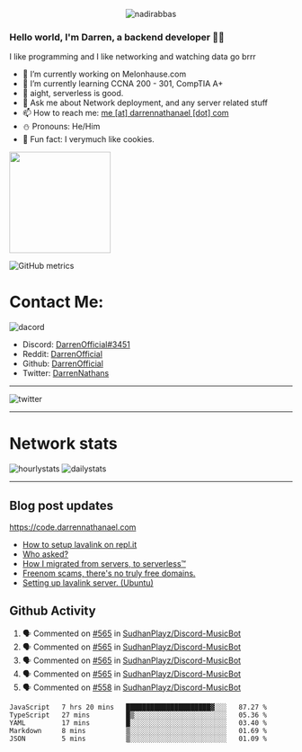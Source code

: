 <p align="center"> <img src="https://komarev.com/ghpvc/?username=DarrenOfficial&label=Profile%20views&color=0e75b6&style=flat" alt="nadirabbas" /> </p>

### Hello world, I'm Darren, a backend developer 👨‍💻
I like programming and I like networking and watching data go brrr



- 🔭 I’m currently working on Melonhause.com 
- 🌴 I’m currently learning CCNA 200 - 301, CompTIA A+ 
- 🚀 aight, serverless is good.
- 💬 Ask me about Network deployment, and any server related stuff 
- 📫 How to reach me: [me [at] darrennathanael [dot] com](mailto:me@darrennathanael.com) 
- ⛄️ Pronouns: He/Him 
- 🍪 Fun fact: I verymuch like cookies. 



<img float="center" height="180em" src="https://github-readme-stats.vercel.app/api?hide_border=true&username=DarrenOfficial&show_icons=true&count_private=true&bg_color=00000000&title_color=7F7F7F&icon_color=7F7F7F&text_color=7F7F7F" />


![GitHub metrics](https://metrics.lecoq.io/DarrenOfficial)  


# Contact Me:

![dacord](https://discord.c99.nl/widget/theme-4/508296903960821771.png)

- Discord: [DarrenOfficial#3451](https://discord.com/users/508296903960821771)
- Reddit: [DarrenOfficial](https://reddit.com/u/DarrenOfficiallol)
- Github: [DarrenOfficial](https://github.com/DarrenOfficial)
- Twitter: [DarrenNathans](https://twitter.com/DarrenNathans)


---

<img alt="twitter" src="https://github-readme-twitter.gazf.vercel.app/api?id=DarrenNathans&layout=wide" />


---


# Network stats


<img src="https://files.darrennathanael.com/stats/network-log-hourly.png" alt="hourlystats" class="center">


<img src="https://files.darrennathanael.com/stats/network-log-day.png" alt="dailystats" class="center">

---
## Blog post updates
https://code.darrennathanael.com
<!-- BLOG-POST-LIST:START -->
- [How to setup lavalink on repl.it](https://code.darrennathanael.com/how-to-setup-lavalink-on-replit)
- [Who asked?](https://code.darrennathanael.com/who-asked)
- [How I migrated from servers, to serverless™](https://code.darrennathanael.com/how-i-migrated-from-servers-to-serverlesstm)
- [Freenom scams, there&#39;s no truly free domains.](https://code.darrennathanael.com/freenom-scams-theres-no-truly-free-domains)
- [Setting up lavalink server. &lpar;Ubuntu&rpar;](https://code.darrennathanael.com/setting-up-lavalink-server-ubuntu)
<!-- BLOG-POST-LIST:END -->


## Github Activity
<!--START_SECTION:activity-->
1. 🗣 Commented on [#565](https://github.com/SudhanPlayz/Discord-MusicBot/issues/565) in [SudhanPlayz/Discord-MusicBot](https://github.com/SudhanPlayz/Discord-MusicBot)
2. 🗣 Commented on [#565](https://github.com/SudhanPlayz/Discord-MusicBot/issues/565) in [SudhanPlayz/Discord-MusicBot](https://github.com/SudhanPlayz/Discord-MusicBot)
3. 🗣 Commented on [#565](https://github.com/SudhanPlayz/Discord-MusicBot/issues/565) in [SudhanPlayz/Discord-MusicBot](https://github.com/SudhanPlayz/Discord-MusicBot)
4. 🗣 Commented on [#565](https://github.com/SudhanPlayz/Discord-MusicBot/issues/565) in [SudhanPlayz/Discord-MusicBot](https://github.com/SudhanPlayz/Discord-MusicBot)
5. 🗣 Commented on [#558](https://github.com/SudhanPlayz/Discord-MusicBot/issues/558) in [SudhanPlayz/Discord-MusicBot](https://github.com/SudhanPlayz/Discord-MusicBot)
<!--END_SECTION:activity-->


<!--START_SECTION:waka-->
```text
JavaScript   7 hrs 20 mins   █████████████████████▓░░░   87.27 % 
TypeScript   27 mins         █▒░░░░░░░░░░░░░░░░░░░░░░░   05.36 % 
YAML         17 mins         █░░░░░░░░░░░░░░░░░░░░░░░░   03.40 % 
Markdown     8 mins          ▒░░░░░░░░░░░░░░░░░░░░░░░░   01.69 % 
JSON         5 mins          ▒░░░░░░░░░░░░░░░░░░░░░░░░   01.09 % 
```
<!--END_SECTION:waka-->
